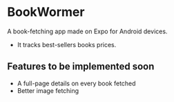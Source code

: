 # BookWormer
A book-fetching app made on Expo for Android devices.
* It tracks best-sellers books prices.

## Features to be implemented soon
* A full-page details on every book fetched
* Better image fetching
